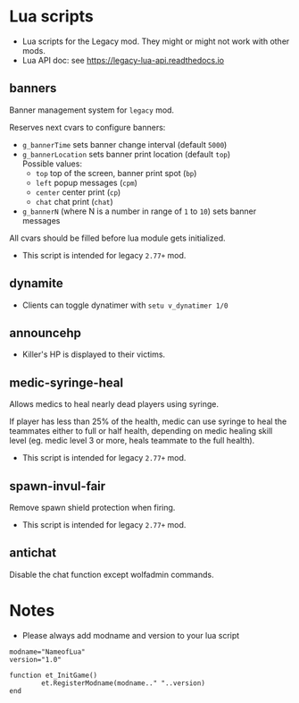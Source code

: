 # Lua scripts

* Lua scripts for the Legacy mod. They might or might not work with other mods.
* Lua API doc: see https://legacy-lua-api.readthedocs.io

## banners

Banner management system for `legacy` mod.

Reserves next cvars to configure banners:
* `g_bannerTime` sets banner change interval (default `5000`)
* `g_bannerLocation` sets banner print location (default `top`)  
	Possible values:
	* `top` top of the screen, banner print spot (`bp`)
	* `left` popup messages (`cpm`)
	* `center` center print (`cp`)
	* `chat` chat print (`chat`)
* `g_bannerN` (where N is a number in range of `1` to `10`) sets banner messages

All cvars should be filled before lua module gets initialized.

* This script is intended for legacy `2.77+` mod.

## dynamite

* Clients can toggle dynatimer with `setu v_dynatimer 1/0`

## announcehp

* Killer's HP is displayed to their victims.

## medic-syringe-heal

Allows medics to heal nearly dead players using syringe.

If player has less than 25% of the health, medic can use syringe to heal the teammates either to full or half health, depending on medic healing skill level (eg. medic level 3 or more, heals teammate to the full health).
 
* This script is intended for legacy `2.77+` mod.

## spawn-invul-fair

Remove spawn shield protection when firing.

* This script is intended for legacy `2.77+` mod.

## antichat

Disable the chat function except wolfadmin commands.

# Notes
* Please always add modname and version to your lua script
```
modname="NameofLua"
version="1.0"

function et_InitGame()
        et.RegisterModname(modname.." "..version)
end
```

